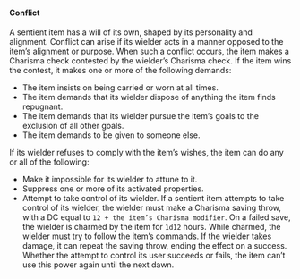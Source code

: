 #### Conflict

A sentient item has a will of its own, shaped by its personality and alignment.
Conflict can arise if its wielder acts in a manner opposed to the item’s alignment or purpose.
When such a conflict occurs, the item makes a Charisma check contested by the wielder’s Charisma check.
If the item wins the contest, it makes one or more of the following demands:

- The item insists on being carried or worn at all times.
- The item demands that its wielder dispose of anything the item finds repugnant.
- The item demands that its wielder pursue the item’s goals to the exclusion of all other goals.
- The item demands to be given to someone else.

If its wielder refuses to comply with the item’s wishes, the item can do any or all of the following:

- Make it impossible for its wielder to attune to it.
- Suppress one or more of its activated properties.
- Attempt to take control of its wielder.
  If a sentient item attempts to take control of its wielder, the wielder must make a Charisma saving throw, with a DC equal to `12 + the item’s Charisma modifier`.
  On a failed save, the wielder is charmed by the item for `1d12` hours.
  While charmed, the wielder must try to follow the item’s commands.
  If the wielder takes damage, it can repeat the saving throw, ending the effect on a success.
  Whether the attempt to control its user succeeds or fails, the item can’t use this power again until the next dawn.
